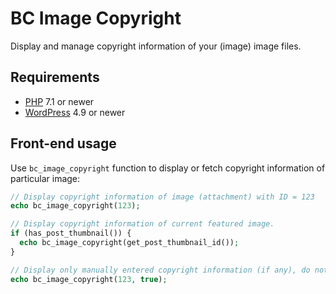 # BC Image Copyright

Display and manage copyright information of your (image) image files.

## Requirements

* [PHP](https://secure.php.net/) 7.1 or newer
* [WordPress](https://wordpress.org/) 4.9 or newer

## Front-end usage

Use `bc_image_copyright` function to display or fetch copyright information of particular image:

```php
// Display copyright information of image (attachment) with ID = 123
echo bc_image_copyright(123);

// Display copyright information of current featured image.
if (has_post_thumbnail()) {
  echo bc_image_copyright(get_post_thumbnail_id());
}

// Display only manually entered copyright information (if any), do not read image file metadata as fallback.
echo bc_image_copyright(123, true);
```
